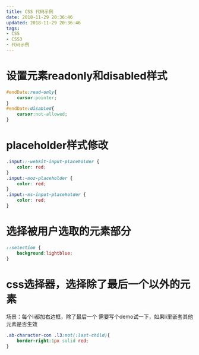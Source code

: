 ```yaml
---
title: CSS 代码示例
date: 2018-11-29 20:36:46
updated: 2018-11-29 20:36:46
tags:
- CSS
- CSS3
- 代码示例
---
```


# 设置元素readonly和disabled样式
```css
#endDate:read-only{
    cursor:pointer;
}
#endDate:disabled{
    cursor:not-allowed;
}
```

# placeholder样式修改

```css
.input::-webkit-input-placeholder {
    color: red;
}
.input:-moz-placeholder {
    color: red;
}
.input:-ms-input-placeholder {
    color: red;
}
```

# 选择被用户选取的元素部分

```css
::selection {
    background:lightblue;
}
```

# css选择器，选择除了最后一个以外的元素
场景：每个li都加右边框，除了最后一个
需要写个demo试一下，如果li里嵌套其他元素是否生效
```css
.ab-character-con .l3:not(:last-child){
    border-right:1px solid red;
}
```














